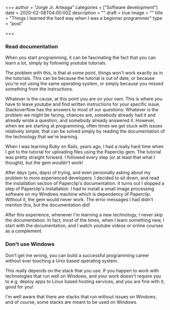 +++
author = "Jorge Jr. Arteaga"
categories = ["Software development"]
date = 2020-02-08T04:00:00Z
description = ""
draft = true
image = ""
title = "Things I learned the hard way when I was a beginner programmer"
type = "post"

+++
### Read documentation

When you start programming, it can be fascinating the fact that you can learn a lot, simply by following youtube tutorials.

The problem with this, is that at some point, things won't work exactly as in the tutorials. This can be because the tutorial is out of date, or because you're not using the same operating system, or simply because you missed something from the instructions.

Whatever is the cause, at this point you are on your own. This is where you have to leave youtube and find written instructions for your specific issue. Stackoverflow has the answers to most of our questions. Whatever is the problem we might be facing, chances are, somebody already had it and already wrote a question, and somebody already answered it. However, when we are starting at programming, often times we get stuck with issues relatively simple, that can be solved simply by reading the documentation of the technology that we're learning.

When I was learning Ruby on Rails, years ago, I had a really hard time when I got to the tutorial for uploading files using the Paperclip gem. The tutorial was pretty straight forward. I followed every step (or at least that what I thought), but the gem  wouldn't work!

After days (yes, days) of trying, and even personally asking about my problem to more experienced developers. I decided to sit down, and read the installation section of Paperclip's documentation. It turns out I skipped a step of Paperclip's installation. I had to install a small image processing software on my Windows machine which is dependency of Paperclip. Without it, the gem would never work. The error messages I had didn't mention this, but the documentation did!

After this experience, whenever I'm learning a new technology, I never skip the documentation. In fact, most of the times, when I learn something new, I start with the documentation, and I watch youtube videos or online courses as a complement.

### Don't use Windows

Don't get me wrong, you can build a successful programming career without ever touching a Unix based operating system.

This really depends on the stack that you use. If you happen to work with technologies that run well on Windows, and your work doesn't require you to e.g. deploy apps to Linux based hosting services, and you are fine with it, good for you!

I'm well aware that there are stacks that run without issues on Windows, and of course, some stacks are meant to be used on Windows.